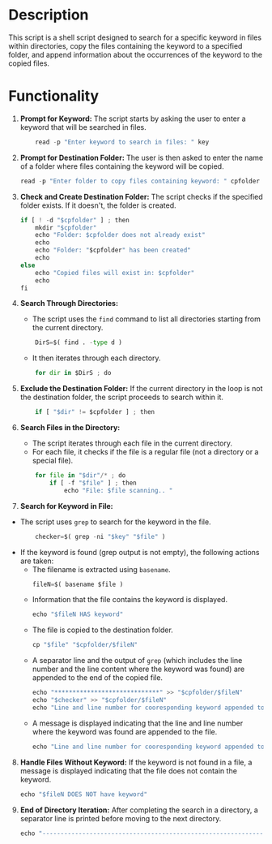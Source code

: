 # Description
This script is a shell script designed to search for a specific keyword in files within directories, copy the files containing the keyword to a specified folder, and append information about the occurrences of the keyword to the copied files. 

# Functionality

1. **Prompt for Keyword:** The script starts by asking the user to enter a keyword that will be searched in files.
	```python
    	read -p "Enter keyword to search in files: " key
	```

2. **Prompt for Destination Folder:** The user is then asked to enter the name of a folder where files containing the keyword will be copied.
	```python
	read -p "Enter folder to copy files containing keyword: " cpfolder
	```
3. **Check and Create Destination Folder:** The script checks if the specified folder exists. If it doesn't, the folder is created.
	```python
	if [ ! -d "$cpfolder" ] ; then
	    mkdir "$cpfolder"
	    echo "Folder: $cpfolder does not already exist"
	    echo
	    echo "Folder: "$cpfolder" has been created"
	    echo
	else 
	    echo "Copied files will exist in: $cpfolder"
	    echo
	fi
	```
4. **Search Through Directories:**
	- The script uses the `find` command to list all directories starting from the current directory.
	```python
        DirS=$( find . -type d )
	```
	- It then iterates through each directory.
	```python
        for dir in $DirS ; do
	```
5. **Exclude the Destination Folder:** If the current directory in the loop is not the destination folder, the script proceeds to search within it.
	```python
        if [ "$dir" != $cpfolder ] ; then
	```
6. **Search Files in the Directory:**

    - The script iterates through each file in the current directory.
    - For each file, it checks if the file is a regular file (not a directory or a special file).
	```python 
        for file in "$dir"/* ; do 
            if [ -f "$file" ] ; then
                echo "File: $file scanning.. "
	```
7. **Search for Keyword in File:**

- The script uses `grep` to search for the keyword in the file.
	```python
        checker=$( grep -ni "$key" "$file" )
	```
- If the keyword is found (grep output is not empty), the following actions are taken:
   - The filename is extracted using `basename`.
    	```python
    	fileN=$( basename $file )
    	```
   - Information that the file contains the keyword is displayed.
    	```python
    	echo "$fileN HAS keyword"
    	```
   - The file is copied to the destination folder.
    	```python
    	cp "$file" "$cpfolder/$fileN"
    	```
   - A separator line and the output of `grep` (which includes the line number and the line content where the keyword was found) are appended to the end of the copied file.
    	```python
    	echo "*****************************" >> "$cpfolder/$fileN"
    	echo "$checker" >> "$cpfolder/$fileN"
    	echo "Line and line number for cooresponding keyword appended to copied $fileN"
    	```
   	- A message is displayed indicating that the line and line number where the keyword was found are appended to the file.
    	```python
    	echo "Line and line number for cooresponding keyword appended to copied $fileN"
    	```
8. **Handle Files Without Keyword:** If the keyword is not found in a file, a message is displayed indicating that the file does not contain the keyword.
	```python
    echo "$fileN DOES NOT have keyword"
	```
9. **End of Directory Iteration:** After completing the search in a directory, a separator line is printed before moving to the next directory.
	```python
    echo "------------------------------------------------------------------------------------------"
	```
